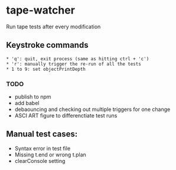 # tape-watcher
Run tape tests after every modification

## Keystroke commands
    * 'q': quit, exit process (same as hitting ctrl + 'c')
    * 'r': manually trigger the re-run of all the tests
    * 1 to 9: set objectPrintDepth

### TODO
* publish to npm
* add babel
* debaouncing and checking out multiple triggers for one change
* ASCI ART figure to differenctiate test runs

## Manual test cases:
* Syntax error in test file
* Missing t.end or wrong t.plan
* clearConsole setting
